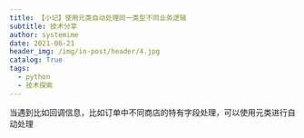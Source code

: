 ```yaml
---
title: 【小记】使用元类自动处理同一类型不同业务逻辑
subtitle: 技术分享
author: systemime
date: 2021-06-21
header_img: /img/in-post/header/4.jpg
catalog: True
tags:
  - python
  - 技术探索
---
```


当遇到比如回调信息，比如订单中不同商店的特有字段处理，可以使用元类进行自动处理

<!-- more -->


